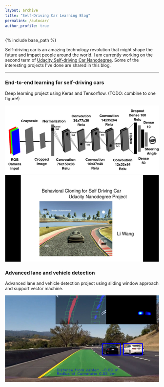 ```yaml
---
layout: archive
title: "Self-Driving Car Learning Blog"
permalink: /autocar/
author_profile: true
---
```


{% include base_path %}

[//]: # (Image References)

[image1]: /images/CNN_NVIDIA.png "cnn"
[image2]: /images/youtube_T1P3.png "t1p3video"
[image3]: /images/detection_T1P6.png "detection"

Self-driving car is an amazing technology revolution that might shape the future and impact people around the world. I am currently working on the second term of [Udacity Self-driving Car Nanodegree](https://www.udacity.com/course/self-driving-car-engineer-nanodegree--nd013). Some of the interesting projects I've done are shared in this blog. 

---
### End-to-end learning for self-driving cars
Deep learning project using Keras and Tensorflow. (TODO: combine to one figure!)

![curve][image1]
![curve][image2]

### Advanced lane and vehicle detection
Advanced lane and vehicle detection project using sliding window approach and support vector machine.

[![video][image3]](https://youtu.be/tubp4DvabnQ)


